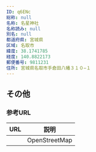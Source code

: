 ```yaml
---
ID: q6ENc
総称: null
名称: 名星神社
名称読み: null
別名: null
都道府県: 宮城県
区域: 名取市
緯度: 38.1741785
経度: 140.8822173
郵便番号: 9811231
住所: 宮城県名取市手倉田八幡３１０−１
---
```


## その他

### 参考URL

| URL | 説明          |
| --- | ------------- |
|     | OpenStreetMap |
